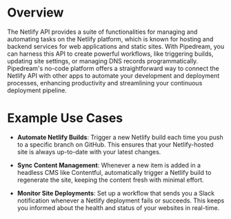 # Overview

The Netlify API provides a suite of functionalities for managing and automating tasks on the Netlify platform, which is known for hosting and backend services for web applications and static sites. With Pipedream, you can harness this API to create powerful workflows, like triggering builds, updating site settings, or managing DNS records programmatically. Pipedream's no-code platform offers a straightforward way to connect the Netlify API with other apps to automate your development and deployment processes, enhancing productivity and streamlining your continuous deployment pipeline.

# Example Use Cases

- **Automate Netlify Builds**: Trigger a new Netlify build each time you push to a specific branch on GitHub. This ensures that your Netlify-hosted site is always up-to-date with your latest changes.

- **Sync Content Management**: Whenever a new item is added in a headless CMS like Contentful, automatically trigger a Netlify build to regenerate the site, keeping the content fresh with minimal effort.

- **Monitor Site Deployments**: Set up a workflow that sends you a Slack notification whenever a Netlify deployment fails or succeeds. This keeps you informed about the health and status of your websites in real-time.
